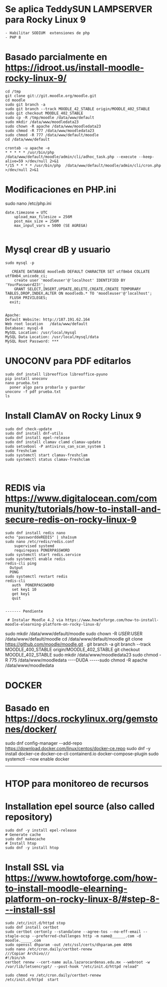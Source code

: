 # Se aplica TeddySUN LAMPSERVER para Rocky Linux 9
```
- Habilitar SODIUM  extensiones de php
- PHP 8
```

# Basado parcialmente en https://idroot.us/install-moodle-rocky-linux-9/

```
cd /tmp
git clone git://git.moodle.org/moodle.git
cd moodle
sudo git branch -a
sudo git branch --track MOODLE_42_STABLE origin/MOODLE_402_STABLE
sudo git checkout MOODLE_402_STABLE
sudo cp -R /tmp/moodle /data/www/default
sudo mkdir /data/www/moodledata23
sudo chown -R apache /data/www/moodledata23
sudo chmod -R 777 /data/www/moodledata23
sudo chmod -R 777 /data/www/default/moodle
cd /data/www/default

crontab -u apache -e
* * * * * /usr/bin/php /data/www/default/moodle/admin/cli/adhoc_task.php --execute --keep-alive=59 >/dev/null 2>&1
*/15 * * * * /usr/bin/php  /data/www/default/moodle/admin/cli/cron.php  >/dev/null 2>&1

```

# Modificaciones en PHP.ini
sudo nano /etc/php.ini
```
date.timezone = UTC
    upload_max_filesize = 256M
    post_max_size = 256M
    max_input_vars = 5000 (SE AGREGA)
        
```

# Mysql crear dB y usuario
```
sudo mysql -p

   CREATE DATABASE moodledb DEFAULT CHARACTER SET utf8mb4 COLLATE utf8mb4_unicode_ci;
    create user 'moodleuser'@'localhost' IDENTIFIED BY 'YourPassword23!';
    GRANT SELECT,INSERT,UPDATE,DELETE,CREATE,CREATE TEMPORARY TABLES,DROP,INDEX,ALTER ON moodledb.* TO 'moodleuser'@'localhost';
  FLUSH PRIVILEGES;
  exit;
   
 ```
  ```
 Apache: 
Default Website: http://187.191.62.164
Web root location 	/data/www/default
Database: mysql-8
MySQL Location: /usr/local/mysql
MySQL Data Location: /usr/local/mysql/data
MySQL Root Password: ***
```
# UNOCONV para PDF editarlos
```
sudo dnf install libreoffice libreoffice-pyuno
pip install unoconv
nano prueba.txt
  poner algo para probarlo y guardar
unoconv -f pdf prueba.txt
ls
```

# Install ClamAV on Rocky Linux 9
```
sudo dnf check-update
sudo dnf install dnf-utils
sudo dnf install epel-release
sudo dnf install clamav clamd clamav-update
sudo setsebool -P antivirus_can_scan_system 1
sudo freshclam
sudo systemctl start clamav-freshclam
sudo systemctl status clamav-freshclam



```

# REDIS via https://www.digitalocean.com/community/tutorials/how-to-install-and-secure-redis-on-rocky-linux-9
```
sudo dnf install redis nano
echo "passworddeREDIS" | sha1sum
sudo nano /etc/redis/redis.conf
    supervised systemd
    requirepass PONERPASSWORD
sudo systemctl start redis.service
sudo systemctl enable redis
redis-cli ping
  Output
  PONG
sudo systemctl restart redis
redis-cli
   auth  PONERPASSWORD
   set key1 10
   get key1
   quit

  
------- Pendiente
 
 # Instalar Moodle 4.2 via https://www.howtoforge.com/how-to-install-moodle-elearning-platform-on-rocky-linux-8/
 ```
 sudo mkdir /data/www/default/moodle
 sudo chown -R $USER:$USER /data/www/default/moodle
 cd /data/www/default/moodle
 git clone https://github.com/moodle/moodle.git .
git branch -a 
git branch --track MOODLE_400_STABLE origin/MOODLE_402_STABLE
git checkout MOODLE_402_STABLE
sudo mkdir /data/www/moodledata23
sudo chmod -R 775 /data/www/moodledata
----DUDA -----sudo chmod -R apache /data/www/moodledata


# DOCKER
# Basado en https://docs.rockylinux.org/gemstones/docker/
sudo dnf config-manager --add-repo https://download.docker.com/linux/centos/docker-ce.repo
sudo dnf -y install docker-ce docker-ce-cli containerd.io docker-compose-plugin
sudo systemctl --now enable docker


------
# HTOP para monitoreo de recursos
# Installation epel source (also called repository)
```
sudo dnf -y install epel-release
# Generate cache
sudo dnf makecache
# Install htop
sudo dnf -y install htop
```
# Install SSL via https://www.howtoforge.com/how-to-install-moodle-elearning-platform-on-rocky-linux-8/#step-8---install-ssl
```
sudo /etc/init.d/httpd stop
sudo dnf install certbot
sudo certbot certonly --standalone --agree-tos --no-eff-email --staple-ocsp --preferred-challenges http -m name@______.com -d moodle._____.com
sudo openssl dhparam -out /etc/ssl/certs/dhparam.pem 4096
sudo nano /etc/cron.daily/certbot-renew
///Copiar Archivo///
#!/bin/sh
certbot renew --cert-name aula.lazarocardenas.edu.mx --webroot -w /var/lib/letsencrypt/ --post-hook "/etc/init.d/httpd reload"

sudo chmod +x /etc/cron.daily/certbot-renew
/etc/init.d/httpd  start



